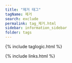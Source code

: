 ```yaml
---
title: "제거 태그"
tagName: 제거
search: exclude
permalink: tag_제거.html
sidebar: information_sidebar
folder: tags
---
```

{% include taglogic.html %}

{% include links.html %}
